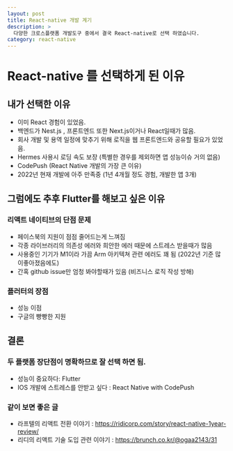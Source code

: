 ```yaml
---
layout: post
title: React-native 개발 계기
description: >
  다양한 크로스플랫폼 개발도구 중에서 결국 React-native로 선택 하였습니다.
category: react-native
---
```


# React-native 를 선택하게 된 이유

## 내가 선택한 이유

- 이미 React 경험이 있었음.
- 백엔드가 Nest.js , 프론트엔드 또한 Next.js이거나 React일때가 많음.
- 회사 개발 및 용역 일정에 맞추기 위해 로직을 웹 프론트엔드와 공유할 필요가 있었음.
- Hermes 사용시 로딩 속도 보장 (특별한 경우를 제외하면 앱 성능이슈 거의 없음)
- CodePush (React Native 개발의 가장 큰 이유)
- 2022년 현재 개발에 아주 만족중 (1년 4개월 정도 경험, 개발한 앱 3개)

## 그럼에도 추후 Flutter를 해보고 싶은 이유

### 리액트 네이티브의 단점 문제

- 페이스북의 지원이 점점 줄어드는게 느껴짐
- 각종 라이브러리의 의존성 에러와 희안한 에러 때문에 스트레스 받을때가 많음
- 사용중인 기기가 M1이라 가끔 Arm 아키텍쳐 관련 에러도 꽤 됨 (2022년 기준 많이좋아졌음에도)
- 간혹 github issue만 엄청 봐야할때가 있음 (비즈니스 로직 작성 방해)

### 플러터의 장점

- 성능 이점
- 구글의 빵빵한 지원

## 결론

### 두 플랫폼 장단점이 명확하므로 잘 선택 하면 됨.

- 성능이 중요하다: Flutter
- IOS 개발에 스트레스를 안받고 싶다 : React Native with CodePush

### 같이 보면 좋은 글

- 라프텔의 리액트 전환 이야기 : <https://ridicorp.com/story/react-native-1year-review/>
- 리디의 리액트 기술 도입 관련 이야기 : <https://brunch.co.kr/@ogaa2143/31>
